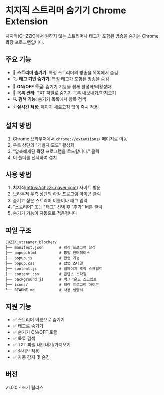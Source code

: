 # 치지직 스트리머 숨기기 Chrome Extension

치지직(CHZZK)에서 원하지 않는 스트리머나 태그가 포함된 방송을 숨기는 Chrome 확장 프로그램입니다.

## 주요 기능

- 🚫 **스트리머 숨기기**: 특정 스트리머의 방송을 목록에서 숨김
- 🏷️ **태그 기반 숨기기**: 특정 태그가 포함된 방송을 숨김
- 🔄 **ON/OFF 토글**: 숨기기 기능을 쉽게 활성화/비활성화
- 📁 **목록 관리**: TXT 파일로 숨기기 목록 내보내기/가져오기
- 🔍 **검색 기능**: 숨기기 목록에서 항목 검색
- ⚡ **실시간 적용**: 페이지 새로고침 없이 즉시 적용

## 설치 방법

1. Chrome 브라우저에서 `chrome://extensions/` 페이지로 이동
2. 우측 상단의 "개발자 모드" 활성화
3. "압축해제된 확장 프로그램을 로드합니다." 클릭
4. 이 폴더를 선택하여 설치

## 사용 방법

1. 치지직(https://chzzk.naver.com) 사이트 방문
2. 브라우저 우측 상단의 확장 프로그램 아이콘 클릭
3. 숨기고 싶은 스트리머 이름이나 태그 입력
4. "스트리머" 또는 "태그" 선택 후 "추가" 버튼 클릭
5. 숨기기 기능이 자동으로 적용됩니다

## 파일 구조

```
CHZZK_streamer_blocker/
├── manifest.json       # 확장 프로그램 설정
├── popup.html          # 팝업 인터페이스
├── popup.js            # 팝업 기능
├── popup.css           # 팝업 스타일
├── content.js          # 웹페이지 조작 스크립트
├── content.css         # 콘텐츠 스타일
├── background.js       # 백그라운드 스크립트
├── icons/              # 확장 프로그램 아이콘
└── README.md           # 사용 설명서
```

## 지원 기능

- ✅ 스트리머 이름으로 숨기기
- ✅ 태그로 숨기기  
- ✅ 숨기기 ON/OFF 토글
- ✅ 목록 검색
- ✅ TXT 파일 내보내기/가져오기
- ✅ 실시간 적용
- ✅ 자동 감지 및 숨김

## 버전

v1.0.0 - 초기 릴리스